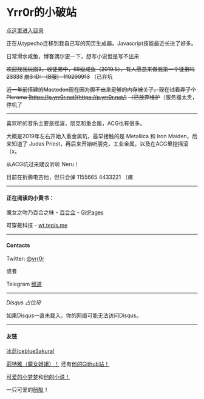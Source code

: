 # Yrr0r的小破站
<a class="button is-large is-success is-light" href="/posts">点这里进入目录</a>

正在从typecho迁移到我自己写的网页生成器。Javascript技能最近长进了好多。

日常滑水咸鱼，博客偶尔更一下，想写小说但是写不出来

~~欢迎找我玩崩3，收徒弟中，68级咸鱼（2019.5），有人愿意来做我第一个徒弟吗23333~~
~~崩3 ID: （B服） 110290913~~ （已弃坑

~~近一年前搭建的Mastodon现在因为腾不出来足够的内存被关了，现在试着弄了个Pleroma [https://p.yrr0r.net](https://p.yrr0r.net/)~~
~~（已放弃维护~~（服务器太贵，停机了

------

喜欢听的音乐主要是摇滚，朋克和重金属，ACG也有很多。

大概是2019年左右开始入重金属坑，最早接触的是 Metallica 和 Iron Maiden，后来知道了 Judas Priest，再后来开始听朋克，工业金属，以及在ACG里挖摇滚（x。

从ACG坑过来建议听听 Neru！

目前在折腾电吉他，但只会弹 1155665 4433221 （瘫

------

#### 正在阅读的小黄书：

魔女之吻乃百合之味 - [百合会](https://www.yamibo.com/novel/263465) - [GitPages](https://amaki-aria.github.io/)

可穿戴科技 - [wt.tepis.me](https://wt.tepis.me/)

------

#### Contacts
Twitter: [@yrr0r](https://twitter.com/yrr0r)

或者

Telegram [频道](https://t.me/+TQ-WnA9DB2k0Njg1)

------

<div id="disqus_thread">
<p><i>Disqus 占位符</i></p>
<p>如果Disqus一直未载入，你的网络可能无法访问Disqus。<p>
</div>

------

#### 友链
[冰蓝IceblueSakura!](http://icebluesakura.xyz/)

[莉特雅（魔女姐姐）！](https://blog.literalkernel.work/) 还有[他的Github站！](https://sinsong.github.io/)

[可爱的小梦梦](https://diary.kiyume.top/)和[他的小说！](https://amaki.kiyume.top/)

一只可爱的[酚酞](https://phenol-phthalein.info/)！